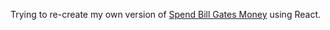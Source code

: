 Trying to re-create my own version of [Spend Bill Gates Money](https://neal.fun/spend/) using React.
